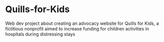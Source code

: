# Quills-for-Kids
 Web dev project about creating an advocacy website for Quills for Kids, a fictitious nonprofit aimed to increase funding for children activities in hospitals during distressing stays
